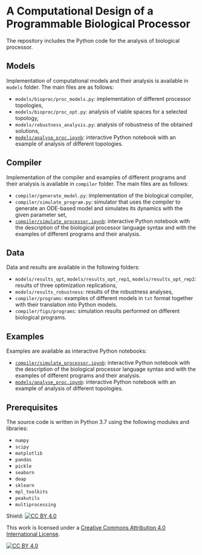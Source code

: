 # A Computational Design of a Programmable Biological Processor

The repository includes the Python code for the analysis of biological processor. 

## Models

Implementation of computational models and their analysis is available in `models` folder. The main files are as follows:
* `models/bioproc/proc_models.py`: implementation of different processor topologies, 
* `models/bioproc/proc_opt.py`: analysis of viable spaces for a selected topology,
* `models/robustness_analysis.py`: analysis of robustness of the obtained solutions,
* [`models/analyse_proc.ipynb`](models/analyse_proc.ipynb): interactive Python notebook with an example of analysis of different topologies.

## Compiler
Implementation of the compiler and examples of different programs and their analysis is available in `compiler` folder. The main files are as follows:
* `compiler/generate_model.py`: implementation of the biological compiler,
* `compiler/simulate_program.py`: simulator that uses the compiler to generate an ODE-based model and simulates its dynamics with the given parameter set,
* [`compiler/simulate_processor.ipynb`](compiler/simulate_processor.ipynb): interactive Python notebook with the description of the biological processor language syntax and with the examples of different programs and their analysis.

## Data
Data and results are available in the following folders:
* `models/results_opt`, `models/results_opt_rep1`, `models/results_opt_rep2`: results of three optimization replications,
* `models/results_robustness`: results of the robustness analyses,
* `compiler/programs`: examples of different models in `txt` format together with their translation into Python models.
* `compiler/figs/programs`: simulation results performed on different biological programs.

## Examples
Examples are available as interactive Python notebooks:
* [`compiler/simulate_processor.ipynb`](compiler/simulate_processor.ipynb): interactive Python notebook with the description of the biological processor language syntax and with the examples of different programs and their analysis.
* [`models/analyse_proc.ipynb`](models/analyse_proc.ipynb): interactive Python notebook with an example of analysis of different topologies.

## Prerequisites

The source code is written in Python 3.7 using the following modules and libraries:
* `numpy`
* `scipy`
* `matplotlib`
* `pandas`
* `pickle`
* `seaborn`
* `deap`
* `sklearn`
* `mpl_toolkits`
* `peakutils`
* `multiprocessing`

Shield: [![CC BY 4.0][cc-by-shield]][cc-by]

This work is licensed under a [Creative Commons Attribution 4.0 International
License][cc-by].

[![CC BY 4.0][cc-by-image]][cc-by]

[cc-by]: http://creativecommons.org/licenses/by/4.0/
[cc-by-image]: https://i.creativecommons.org/l/by/4.0/88x31.png
[cc-by-shield]: https://img.shields.io/badge/License-CC%20BY%204.0-lightgrey.svg